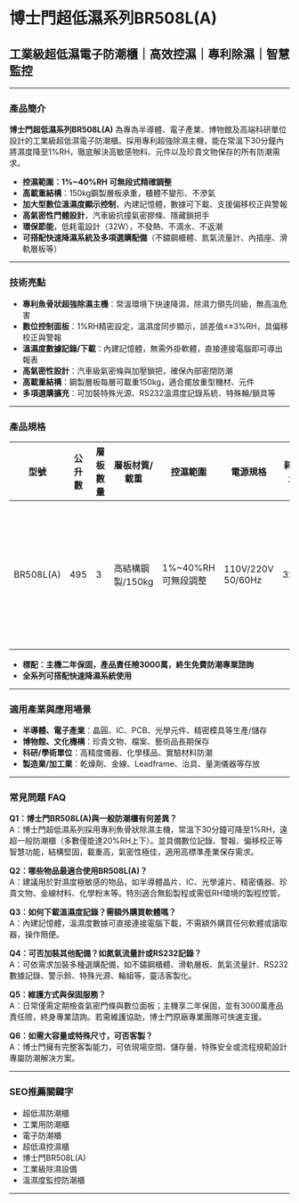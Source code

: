 # 博士門超低濕系列BR508L(A)  
## 工業級超低濕電子防潮櫃｜高效控濕｜專利除濕｜智慧監控

---

### 產品簡介

**博士門超低濕系列BR508L(A)** 為專為半導體、電子產業、博物館及高端科研單位設計的工業級超低濕電子防潮櫃。採用專利超強除濕主機，能在常溫下30分鐘內將濕度降至1%RH，徹底解決高敏感物料、元件以及珍貴文物保存的所有防潮需求。  
 
- **控濕範圍：1%~40%RH 可無段式精確調整**
- **高載重結構**：150kg鋼製層板承重，櫃體不變形、不滲氣
- **加大型數位溫濕度顯示控制**，內建記憶體，數據可下載、支援偏移校正與警報
- **高氣密性門體設計**，汽車級抗撞氣密膠條、隱藏鎖把手
- **環保節能**，低耗電設計（32W），不發熱、不滴水、不返潮
- **可搭配快速降濕系統及多項選購配備**（不鏽鋼櫃體、氮氣流量計、內插座、滑軌層板等）

---

### 技術亮點

- **專利魚骨狀超強除濕主機**：常溫環境下快速降濕，除濕力領先同級，無高溫危害
- **數位控制面板**：1%RH精密設定，溫濕度同步顯示，誤差值≤±3%RH，具偏移校正與警報
- **溫濕度數據記錄/下載**：內建記憶體，無需外掛軟體，直接連接電腦即可導出報表
- **高氣密性設計**：汽車級氣密條與加壓鎖把，確保內部密閉防潮
- **高載重結構**：鋼製層板每層可載重150kg，適合擺放重型機材、元件
- **多項選購擴充**：可加裝特殊光源、RS232溫濕度記錄系統、特殊輪/鎖具等

---

### 產品規格

| 型號        | 公升數 | 層板數量 | 層板材質/載重        | 控濕範圍         | 電源規格    | 耗電量 | 外部尺寸 (mm)         | 內部尺寸 (mm)         | 選購配備                                   |
|-----------|------|--------|--------------------|------------------|----------|------|--------------------|--------------------|----------------------------------------|
| BR508L(A) | 495  | 3      | 高結構鋼製/150kg    | 1%~40%RH 可無段調整 | 110V/220V 50/60Hz | 32W  | W1000 x H1118 x D480 | W998 x H1032 x D479 | 不鏽鋼櫃體、層板、氮氣流量計、滑軌層板、警示鈴、RS232記錄系統等 |

- **標配：主機二年保固，產品責任險3000萬，終生免費防潮專業諮詢**
- **全系列可搭配快速降濕系統使用**

---

### 適用產業與應用場景

- **半導體、電子產業**：晶圓、IC、PCB、光學元件、精密模具等生產/儲存
- **博物館、文化機構**：珍貴文物、檔案、藝術品長期保存
- **科研/學術單位**：高精度儀器、化學樣品、實驗材料防潮
- **製造業/加工業**：乾燥劑、金線、Leadframe、治具、量測儀器等存放

---

### 常見問題 FAQ

**Q1：博士門BR508L(A)與一般防潮櫃有何差異？**  
A：博士門超低濕系列採用專利魚骨狀除濕主機，常溫下30分鐘可降至1%RH，遠超一般防潮櫃（多數僅能達20%RH上下）。並具備數位記錄、警報、偏移校正等智慧功能，結構堅固，載重高，氣密性極佳，適用高標準產業保存需求。

**Q2：哪些物品最適合使用BR508L(A)？**  
A：建議用於對濕度極敏感的物品，如半導體晶片、IC、光學濾片、精密儀器、珍貴文物、金線材料、化學粉末等。特別適合無鉛製程或需低RH環境的製程控管。

**Q3：如何下載溫濕度記錄？需額外購買軟體嗎？**  
A：內建記憶體，溫濕度數據可直接連接電腦下載，不需額外購買任何軟體或讀取器，操作簡便。

**Q4：可否加裝其他配備？如氮氣流量計或RS232記錄？**  
A：可依需求加裝多種選購配備，如不鏽鋼櫃體、滑軌層板、氮氣流量計、RS232數據記錄、警示鈴、特殊光源、輪組等，靈活客製化。

**Q5：維護方式與保固服務？**  
A：日常僅需定期檢查氣密門條與數位面板；主機享二年保固，並有3000萬產品責任險，終身專業諮詢。若需維護協助，博士門原廠專業團隊可快速支援。

**Q6：如需大容量或特殊尺寸，可否客製？**  
A：博士門擁有完整客製能力，可依現場空間、儲存量、特殊安全或流程規範設計專屬防潮解決方案。

---

### SEO推薦關鍵字

- 超低濕防潮櫃
- 工業用防潮櫃
- 電子防潮櫃
- 超低濕控濕櫃
- 博士門BR508L(A)
- 工業級除濕設備
- 溫濕度監控防潮櫃

---
